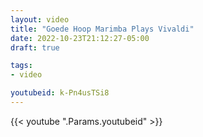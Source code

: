 ```yaml
---
layout: video
title: "Goede Hoop Marimba Plays Vivaldi"
date: 2022-10-23T21:12:27-05:00
draft: true

tags:
- video

youtubeid: k-Pn4usTSi8
---
```


{{< youtube ".Params.youtubeid" >}}
